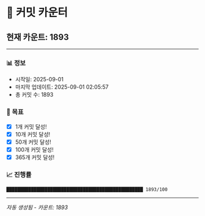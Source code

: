 # 🔢 커밋 카운터

## 현재 카운트: 1893

---

### 📊 정보
- 시작일: 2025-09-01
- 마지막 업데이트: 2025-09-01 02:05:57
- 총 커밋 수: 1893

### 🎯 목표
- [x] 1개 커밋 달성!
- [x] 10개 커밋 달성!
- [x] 50개 커밋 달성!
- [x] 100개 커밋 달성!
- [x] 365개 커밋 달성!

### 📈 진행률
```
██████████████████████████████████████████████████ 1893/100
```

---
*자동 생성됨 - 카운트: 1893*
